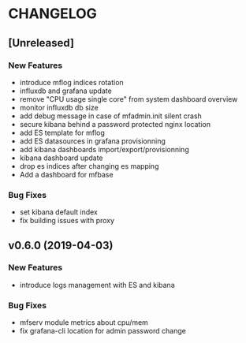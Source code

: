 # CHANGELOG


## [Unreleased]

### New Features
- introduce mflog indices rotation
- influxdb and grafana update
- remove "CPU usage single core" from system dashboard overview
- monitor influxdb db size
- add debug message in case of mfadmin.init silent crash
- secure kibana behind a password protected nginx location
- add ES template for mflog
- add ES datasources in grafana provisionning
- add kibana dashboards import/export/provisionning
- kibana dashboard update
- drop es indices after changing es mapping
- Add a dashboard for mfbase


### Bug Fixes
- set kibana default index
- fix building issues with proxy





## v0.6.0 (2019-04-03)

### New Features
- introduce logs management with ES and kibana


### Bug Fixes
- mfserv module metrics about cpu/mem
- fix grafana-cli location for admin password change





